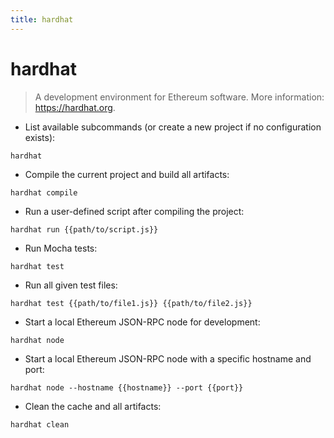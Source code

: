 ```yaml
---
title: hardhat
---
```

# hardhat

> A development environment for Ethereum software.
> More information: <https://hardhat.org>.

- List available subcommands (or create a new project if no configuration exists):

`hardhat`

- Compile the current project and build all artifacts:

`hardhat compile`

- Run a user-defined script after compiling the project:

`hardhat run {{path/to/script.js}}`

- Run Mocha tests:

`hardhat test`

- Run all given test files:

`hardhat test {{path/to/file1.js}} {{path/to/file2.js}}`

- Start a local Ethereum JSON-RPC node for development:

`hardhat node`

- Start a local Ethereum JSON-RPC node with a specific hostname and port:

`hardhat node --hostname {{hostname}} --port {{port}}`

- Clean the cache and all artifacts:

`hardhat clean`
